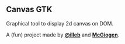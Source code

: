 ## Canvas GTK ##

Graphical tool to display 2d canvas on DOM.

A (fun) project made by [**@illeb**](illeb) and [**McGiogen**](McGiogen). 
